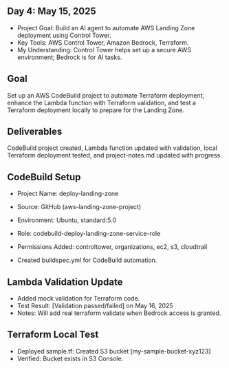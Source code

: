 ## Day 4: May 15, 2025
- Project Goal: Build an AI agent to automate AWS Landing Zone deployment using Control Tower.
- Key Tools: AWS Control Tower, Amazon Bedrock, Terraform.
- My Understanding: Control Tower helps set up a secure AWS environment; Bedrock is for AI tasks.

## Goal
Set up an AWS CodeBuild project to automate Terraform deployment, enhance the Lambda function with Terraform validation, and test a Terraform deployment locally to prepare for the Landing Zone.

## Deliverables
CodeBuild project created, Lambda function updated with validation, local Terraform deployment tested, and project-notes.md updated with progress.

## CodeBuild Setup
- Project Name: deploy-landing-zone
- Source: GitHub (aws-landing-zone-project)
- Environment: Ubuntu, standard:5.0
- Role: codebuild-deploy-landing-zone-service-role
- Permissions Added: controltower, organizations, ec2, s3, cloudtrail

- Created buildspec.yml for CodeBuild automation.

## Lambda Validation Update
- Added mock validation for Terraform code.
- Test Result: [Validation passed/failed] on May 16, 2025
- Notes: Will add real terraform validate when Bedrock access is granted.

## Terraform Local Test
- Deployed sample.tf: Created S3 bucket [my-sample-bucket-xyz123]
- Verified: Bucket exists in S3 Console.